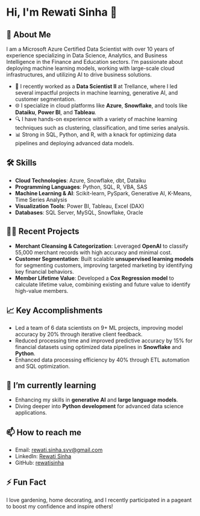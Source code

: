 # Hi, I'm Rewati Sinha 👋

## 🚀 About Me
I am a Microsoft Azure Certified Data Scientist with over 10 years of experience specializing in Data Science, Analytics, and Business Intelligence in the Finance and Education sectors. I’m passionate about deploying machine learning models, working with large-scale cloud infrastructures, and utilizing AI to drive business solutions.

- 💼 I recently worked as a **Data Scientist II** at Trellance, where I led several impactful projects in machine learning, generative AI, and customer segmentation.
- 🌐 I specialize in cloud platforms like **Azure**, **Snowflake**, and tools like **Dataiku**, **Power BI**, and **Tableau**.
- 🔍 I have hands-on experience with a variety of machine learning techniques such as clustering, classification, and time series analysis.
- 📊 Strong in SQL, Python, and R, with a knack for optimizing data pipelines and deploying advanced data models.

## 🛠️ Skills
- **Cloud Technologies**: Azure, Snowflake, dbt, Dataiku
- **Programming Languages**: Python, SQL, R, VBA, SAS
- **Machine Learning & AI**: Scikit-learn, PySpark, Generative AI, K-Means, Time Series Analysis
- **Visualization Tools**: Power BI, Tableau, Excel (DAX)
- **Databases**: SQL Server, MySQL, Snowflake, Oracle

## 👩‍💻 Recent Projects
- **Merchant Cleansing & Categorization**: Leveraged **OpenAI** to classify 55,000 merchant records with high accuracy and minimal cost.
- **Customer Segmentation**: Built scalable **unsupervised learning models** for segmenting customers, improving targeted marketing by identifying key financial behaviors.
- **Member Lifetime Value**: Developed a **Cox Regression model** to calculate lifetime value, combining existing and future value to identify high-value members.

## 📈 Key Accomplishments
- Led a team of 6 data scientists on 9+ ML projects, improving model accuracy by 20% through iterative client feedback.
- Reduced processing time and improved predictive accuracy by 15% for financial datasets using optimized data pipelines in **Snowflake** and **Python**.
- Enhanced data processing efficiency by 40% through ETL automation and SQL optimization.

## 🌱 I’m currently learning
- Enhancing my skills in **generative AI** and **large language models**.
- Diving deeper into **Python development** for advanced data science applications.

## 📫 How to reach me
- Email: rewati.sinha.svv@gmail.com
- LinkedIn: [Rewati Sinha](https://www.linkedin.com/in/rewati-sinha)
- GitHub: [rewatisinha](https://github.com/rewatisinha)

## ⚡ Fun Fact
I love gardening, home decorating, and I recently participated in a pageant to boost my confidence and inspire others!
